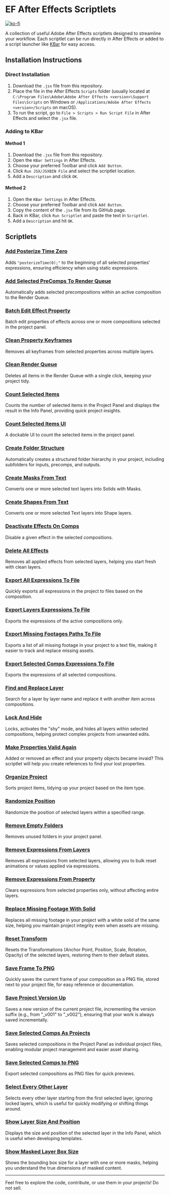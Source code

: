 # EF After Effects Scriptlets

[![ko-fi](https://ko-fi.com/img/githubbutton_sm.svg)](https://ko-fi.com/M4M212BC7C)

A collection of useful Adobe After Effects scriptlets designed to streamline your workflow. Each scriptlet can be run directly in After Effects or added to a script launcher like [KBar](https://aescripts.com/kbar/) for easy access.

## Installation Instructions

### Direct Installation
1. Download the `.jsx` file from this repository.
2. Place the file in the After Effects `Scripts` folder (usually located at `C:\Program Files\Adobe\Adobe After Effects <version>\Support Files\Scripts` on Windows or `/Applications/Adobe After Effects <version>/Scripts` on macOS).
3. To run the script, go to `File > Scripts > Run Script File` in After Effects and select the `.jsx` file.

### Adding to KBar
#### Method 1
1. Download the `.jsx` file from this repository.
2. Open the `KBar Settings` in After Effects.
3. Choose your preferred Toolbar and click `Add Button`.
4. Click `Run JSX/JSXBIN File` and select the scriptlet location.
5. Add a `Description` and click `OK`.
#### Method 2
1. Open the `KBar Settings` in After Effects.
2. Choose your preferred Toolbar and click `Add Button`.
3. Copy the content of the `.jsx` file from its GitHub page.
4. Back in KBar, click `Run Scriptlet` and paste the text in `Scriptlet`.
5. Add a `Description` and hit `OK`.

## Scriptlets

### [Add Posterize Time Zero](https://github.com/evefalcao/EF_After-Effects-Scriptlets/blob/main/EF_AddPosterizeTimeZero.jsx)
   Adds `"posterizeTime(0);"` to the beginning of all selected properties' expressions, ensuring efficiency when using static expressions.

### [Add Selected PreComps To Render Queue](https://github.com/evefalcao/EF_After-Effects-Scriptlets/blob/main/EF_AddSelectedPreCompsToRenderQueue.jsx)
   Automatically adds selected precompositions within an active composition to the Render Queue.

### [Batch Edit Effect Property](https://github.com/evefalcao/EF_After-Effects-Scriptlets/blob/main/EF_EF_BatchEditEffectProp.jsx)
   Batch edit properties of effects across one or more compositions selected in the project panel.

### [Clean Property Keyframes](https://github.com/evefalcao/EF_After-Effects-Scriptlets/blob/main/EF_CleanPropertyKeyframes.jsx)
   Removes all keyframes from selected properties across multiple layers.

### [Clean Render Queue](https://github.com/evefalcao/EF_After-Effects-Scriptlets/blob/main/EF_CleanRenderQueue.jsx)
   Deletes all items in the Render Queue with a single click, keeping your project tidy.

### [Count Selected Items](https://github.com/evefalcao/EF_After-Effects-Scriptlets/blob/main/EF_CountSelectedItems.jsx)
   Counts the number of selected items in the Project Panel and displays the result in the Info Panel, providing quick project insights.

### [Count Selected Items UI](https://github.com/evefalcao/EF_After-Effects-Scriptlets/blob/main/EF_CountSelectedItemsUI.jsx)
   A dockable UI to count the selected items in the project panel.

### [Create Folder Structure](https://github.com/evefalcao/EF_After-Effects-Scriptlets/blob/main/EF_CreateFolderStructure.jsx)
   Automatically creates a structured folder hierarchy in your project, including subfolders for inputs, precomps, and outputs.

### [Create Masks From Text](https://github.com/evefalcao/EF_After-Effects-Scriptlets/blob/main/EF_CreateMasksFromText.jsx)
   Converts one or more selected text layers into Solids with Masks.

### [Create Shapes From Text](https://github.com/evefalcao/EF_After-Effects-Scriptlets/blob/main/EF_CreateShapesFromText.jsx)
   Converts one or more selected Text layers into Shape layers.

### [Deactivate Effects On Comps](https://github.com/evefalcao/EF_After-Effects-Scriptlets/blob/main/EF_DeactivateEffectsOnComps.jsx)
   Disable a given effect in the selected compositions.

### [Delete All Effects](https://github.com/evefalcao/EF_After-Effects-Scriptlets/blob/main/EF_DeleteAllEffects.jsx)
   Removes all applied effects from selected layers, helping you start fresh with clean layers.

### [Export All Expressions To File](https://github.com/evefalcao/EF_After-Effects-Scriptlets/blob/main/EF_ExportAllExpressionsToFile.jsx)
   Quickly exports all expressions in the project to files based on the composition.

### [Export Layers Expressions To File](https://github.com/evefalcao/EF_After-Effects-Scriptlets/blob/main/EF_ExportLayersExpressionsToFile.jsx)
   Exports the expressions of the active compositions only.

### [Export Missing Footages Paths To File](https://github.com/evefalcao/EF_After-Effects-Scriptlets/blob/main/EF_ExportMissingFootagesPathsToFile.jsx)
   Exports a list of all missing footage in your project to a text file, making it easier to track and replace missing assets.

### [Export Selected Comps Expressions To File](https://github.com/evefalcao/EF_After-Effects-Scriptlets/blob/main/EF_ExportSelectedCompsExpressions.jsx)
   Exports the expressions of all selected compositions.

### [Find and Replace Layer](https://github.com/evefalcao/EF_After-Effects-Scriptlets/blob/main/EF_FindAndReplaceLayer.jsx)
   Search for a layer by layer name and replace it with another item across compositions.

### [Lock And Hide](https://github.com/evefalcao/EF_After-Effects-Scriptlets/blob/main/EF_LockAndHide.jsx)
   Locks, activates the "shy" mode, and hides all layers within selected compositions, helping protect complex projects from unwanted edits.

### [Make Properties Valid Again](https://github.com/evefalcao/EF_After-Effects-Scriptlets/blob/main/EF_MakePropertiesValidAgain.jsx)
   Added or removed an effect and your property objects became invaid? This scriptlet will help you create references to find your lost properties.

### [Organize Project](https://github.com/evefalcao/EF_After-Effects-Scriptlets/blob/main/EF_OrganizeProject.jsx)
   Sorts project items, tidying up your project based on the item type.

### [Randomize Position](https://github.com/evefalcao/EF_After-Effects-Scriptlets/blob/main/EF_RandomizePosition.jsx)
   Randomize the position of selected layers within a specified range.

### [Remove Empty Folders](https://github.com/evefalcao/EF_After-Effects-Scriptlets/blob/main/EF_RemoveEmptyFolders.jsx)
   Removes unused folders in your project panel.

### [Remove Expressions From Layers](https://github.com/evefalcao/EF_After-Effects-Scriptlets/blob/main/EF_RemoveExpressionsFromLayers.jsx)
   Removes all expressions from selected layers, allowing you to bulk reset animations or values applied via expressions.

### [Remove Expressions From Property](https://github.com/evefalcao/EF_After-Effects-Scriptlets/blob/main/EF_RemoveExpressionsFromProperty.jsx)
   Clears expressions from selected properties only, without affecting entire layers.

### [Replace Missing Footage With Solid](https://github.com/evefalcao/EF_After-Effects-Scriptlets/blob/main/EF_ReplaceMissingFootageWithSolid.jsx)
   Replaces all missing footage in your project with a white solid of the same size, helping you maintain project integrity even when assets are missing.

### [Reset Transform](https://github.com/evefalcao/EF_After-Effects-Scriptlets/blob/main/EF_ResetTransform.jsx)
   Resets the Transformations (Anchor Point, Position, Scale, Rotation, Opacity) of the selected layers, restoring them to their default states.

### [Save Frame To PNG](https://github.com/evefalcao/EF_After-Effects-Scriptlets/blob/main/EF_SaveFrameToPNG.jsx)
   Quickly saves the current frame of your composition as a PNG file, stored next to your project file, for easy reference or documentation.

### [Save Project Version Up](https://github.com/evefalcao/EF_After-Effects-Scriptlets/blob/main/EF_SaveProjectVersionUp.jsx)
   Saves a new version of the current project file, incrementing the version suffix (e.g., from "_v001" to "_v002"), ensuring that your work is always saved incrementally.

### [Save Selected Comps As Projects](https://github.com/evefalcao/EF_After-Effects-Scriptlets/blob/main/EF_SaveSelectedCompsAsProjects.jsx)
   Saves selected compositions in the Project Panel as individual project files, enabling modular project management and easier asset sharing.

### [Save Selected Comps to PNG](https://github.com/evefalcao/EF_After-Effects-Scriptlets/blob/main/EF_SaveSelectedCompsToPNG.jsx)
   Export selected compositions as PNG files for quick previews.

### [Select Every Other Layer](https://github.com/evefalcao/EF_After-Effects-Scriptlets/blob/main/EF_SelectEveryOtherLayer.jsx)
   Selects every other layer starting from the first selected layer, ignoring locked layers, which is useful for quickly modifying or shifting things around.

### [Show Layer Size And Position](https://github.com/evefalcao/EF_After-Effects-Scriptlets/blob/main/EF_ShowLayerSizeAndPosition.jsx)
   Displays the size and position of the selected layer in the Info Panel, which is useful when developing templates.

### [Show Masked Layer Box Size](https://github.com/evefalcao/EF_After-Effects-Scriptlets/blob/main/EF_ShowMaskedLayerBoxSize.jsx)
   Shows the bounding box size for a layer with one or more masks, helping you understand the true dimensions of masked content.

---

Feel free to explore the code, contribute, or use them in your projects! Do not sell.
